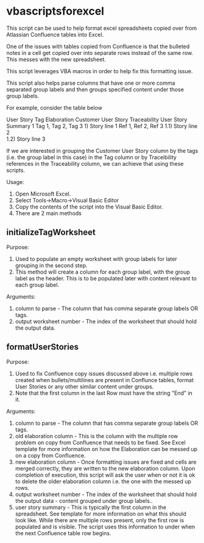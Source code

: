 # vbascriptsforexcel

This script can be used to help format excel spreadsheets copied over from Atlassian Confluence tables into Excel.

One of the issues with tables copied from Confluence is that the bulleted notes in a cell get copied over into separate rows instead of the same row. This messes with the new spreadsheet.

This script leverages VBA macros in order to help fix this formatting issue. 

This script also helps parse columns that have one or more comma separated group labels and then groups specified content under those group labels. 

For example, consider the table below

User Story		Tag	Elaboration	Customer User Story 	Traceability
User Story Summary 1	Tag 1, Tag 2, Tag 3	1) Story line 1		Ref 1, Ref 2, Ref 3
						1.1)  Story line 2	
						1.2) Story line 3	

If we are interested in grouping the Customer User Story column by the tags (i.e. the group label in this case) in the Tag column or by Traceibility references in the Traceability column, we can achieve that using these scripts.

Usage:

1. Open Microsoft Excel.  
2. Select Tools->Macro->Visual Basic Editor
3. Copy the contents of the script into the Visual Basic Editor.
4. There are 2 main methods 

initializeTagWorksheet
----------------------

Purpose:  

1. Used to populate an empty worksheet with group labels for later grouping in the second step. 
2. This method will create a column for each group label, with the group label as the header. This is to be populated later with content relevant to each group label.

Arguments:

1. column to parse - The column that has comma separate group labels OR tags.
2. output worksheet number - The index of the worksheet that should hold the output data. 


formatUserStories
-----------------

Purpose: 
1. Used to fix Confluence copy issues discussed above i.e. multiple rows created when bullets/multilines are present in Conflunce tables,  format User Stories or any other similar content under groups.
2. Note that the first column in the last Row must have the string "End" in it. 

Arguments:

1. column to parse - The column that has comma separate group labels OR tags.
2. old elaboration column - This is the column with the multiple row problem on copy from Confluence that needs to be fixed. See Excel template for more information on how the Elaboration can be messed up on a copy from Confluence.
3. new elaboration column - Once formatting issues are fixed and cells are merged correctly, they are written to the new elaboration column. Upon completion of execution, this script will ask the user when or not it is ok to delete the older elaboration column i.e. the one with the messed up rows.
4. output worksheet number - The index of the worksheet that should hold the output data - content grouped under group labels.. 
5. user story summary - This is typically the first column in the spreadsheet. See template for more information on what this should look like. While there are multiple rows present, only the first row is populated and is visible. The script uses this information to under when the next Confluence table row begins. 

